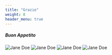 ```yaml
---
title: "Grazie"
weight: 8
header_menu: true
---
```

##### Buon Appetito
![Jane Doe](images/legumi.png)
![Jane Doe](images/carne.jpg)
![Jane Doe](images/pesce.jpg)
![Jane Doe](images/pasta.jpg)










 




